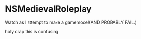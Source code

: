 NSMedievalRoleplay
==================

Watch as I attempt to make a gamemode!(AND PROBABLY FAIL.)

holy crap this is confusing
